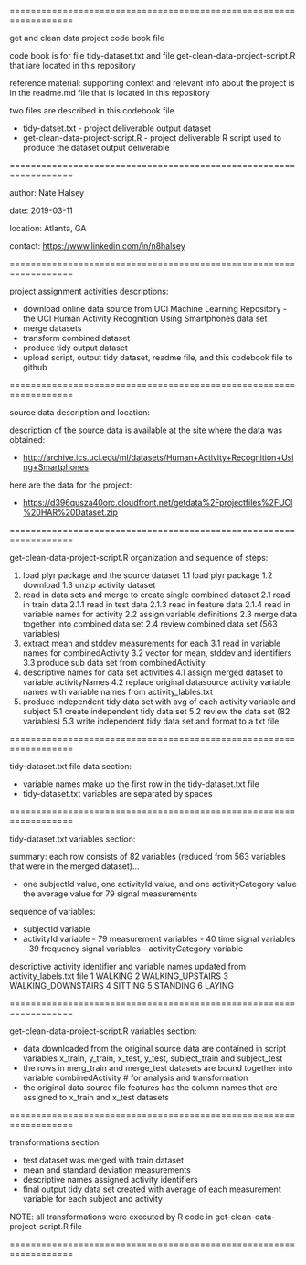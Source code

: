 

==================================================================

get and clean data project code book file 

code book is for file tidy-dataset.txt and file get-clean-data-project-script.R that iare located in this repository

reference material: supporting context and relevant info about the project is in the readme.md file that is located in this repository

two files are described in this codebook file
- tidy-datset.txt
        - project deliverable output dataset
- get-clean-data-project-script.R 
        - project deliverable R script used to produce the dataset output deliverable

==================================================================

author: Nate Halsey

date: 2019-03-11

location: Atlanta, GA

contact: https://www.linkedin.com/in/n8halsey

==================================================================

project assignment activities descriptions: 

- download online data source from UCI Machine Learning Repository - the UCI Human Activity Recognition Using Smartphones data set
- merge datasets
- transform combined dataset
- produce tidy output dataset
- upload script, output tidy dataset, readme file, and this codebook file to github

==================================================================

source data description and location:

description of the source data is available at the site where the data was obtained: 
- http://archive.ics.uci.edu/ml/datasets/Human+Activity+Recognition+Using+Smartphones 

here are the data for the project: 
- https://d396qusza40orc.cloudfront.net/getdata%2Fprojectfiles%2FUCI%20HAR%20Dataset.zip
 
==================================================================

get-clean-data-project-script.R organization and sequence of steps:

1. load plyr package and the source dataset
1.1 load plyr package
1.2 download
1.3 unzip activity dataset
2. read in data sets and merge to create single combined dataset
2.1 read in train data
2.1.1 read in test data
2.1.3 read in feature data
2.1.4 read in variable names for activity
2.2 assign variable definitions
2.3 merge data together into combined data set
2.4 review combined data set (563 variables)
3. extract mean and stddev measurements for each 
3.1 read in variable names for combinedActivity
3.2 vector for mean, stddev and identifiers
3.3 produce sub data set from combinedActivity
4. descriptive names for data set activities
4.1 assign merged dataset to variable activityNames
4.2 replace original datasource activity variable names with variable names from activity_lables.txt
5. produce independent tidy data set with avg of each activity variable and subject
5.1 create independent tidy data set
5.2 review the data set (82 variables)
5.3 write independent tidy data set and format to a txt file 

==================================================================

tidy-dataset.txt file data section:

- variable names make up the first row in the tidy-dataset.txt file
- tidy-dataset.txt variables are separated by spaces 

==================================================================

tidy-dataset.txt variables section:

summary: each row consists of 82 variables (reduced from 563 variables that were in the merged dataset)...
- one subjectId value, one activityId value, and one activityCategory value the average value for 79 signal measurements 
 
sequence of variables:
- subjectId variable
- activityId variable
        - 79 measurement variables
                - 40 time signal variables
                - 39 frequency signal variables
        - activityCategory variable

descriptive activity identifier and variable names updated from activity_labels.txt file
1 WALKING
2 WALKING_UPSTAIRS
3 WALKING_DOWNSTAIRS
4 SITTING
5 STANDING
6 LAYING

==================================================================

get-clean-data-project-script.R variables section:

- data downloaded from the original source data are contained in script variables x_train, y_train, x_test, y_test, subject_train and subject_test
- the rows in merg_train and merge_test datasets are bound together into variable combinedActivity # for analysis and transformation
- the original data source file features has the column names that are assigned to x_train and x_test datasets

==================================================================

transformations section:

- test dataset was merged with train dataset
- mean and standard deviation measurements
- descriptive names assigned activity identifiers
- final output tidy data set created with average of each measurement variable for each subject and activity

NOTE: all transformations were executed by R code in get-clean-data-project-script.R file

==================================================================

